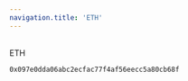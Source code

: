 ```yaml
---
navigation.title: 'ETH'
---
```


<br>ETH<br>




```bash
0x097e0dda06abc2ecfac77f4af56eecc5a80cb68f
```
    












